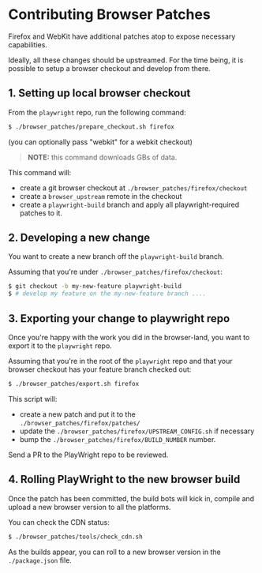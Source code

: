 # Contributing Browser Patches

Firefox and WebKit have additional patches atop to expose necessary capabilities.

Ideally, all these changes should be upstreamed.
For the time being, it is possible to setup a browser checkout
and develop from there.

## 1. Setting up local browser checkout

From the `playwright` repo, run the following command:

```sh
$ ./browser_patches/prepare_checkout.sh firefox
```

(you can optionally pass "webkit" for a webkit checkout)

> **NOTE:** this command downloads GBs of data.

This command will:
- create a git browser checkout at `./browser_patches/firefox/checkout`
- create a `browser_upstream` remote in the checkout
- create a `playwright-build` branch and apply all playwright-required patches to it.

## 2. Developing a new change

You want to create a new branch off the `playwright-build` branch.

Assuming that you're under `./browser_patches/firefox/checkout`:

```sh
$ git checkout -b my-new-feature playwright-build
$ # develop my feature on the my-new-feature branch ....
```

## 3. Exporting your change to playwright repo

Once you're happy with the work you did in the browser-land, you want to export it to the `playwright` repo.

Assuming that you're in the root of the `playwright` repo and that your browser checkout has your feature branch checked out:

```sh
$ ./browser_patches/export.sh firefox
```

This script will:
- create a new patch and put it to the `./browser_patches/firefox/patches/`
- update the `./browser_patches/firefox/UPSTREAM_CONFIG.sh` if necessary
- bump the `./browser_patches/firefox/BUILD_NUMBER` number.

Send a PR to the PlayWright repo to be reviewed. 

## 4. Rolling PlayWright to the new browser build

Once the patch has been committed, the build bots will kick in, compile and upload a new browser version to all the platforms.

You can check the CDN status:

```sh
$ ./browser_patches/tools/check_cdn.sh
```

As the builds appear, you can roll to a new browser version in the `./package.json` file.